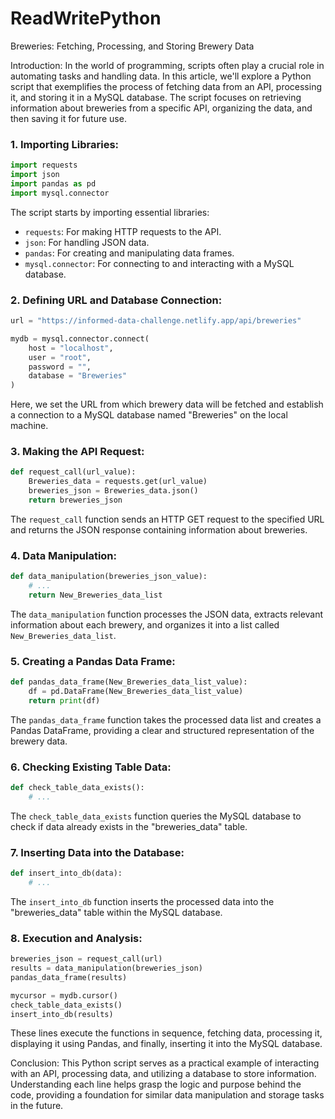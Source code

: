 # ReadWritePython
Breweries: Fetching, Processing, and Storing Brewery Data

Introduction:
In the world of programming, scripts often play a crucial role in automating tasks and handling data. In this article, we'll explore a Python script that exemplifies the process of fetching data from an API, processing it, and storing it in a MySQL database. The script focuses on retrieving information about breweries from a specific API, organizing the data, and then saving it for future use.

### 1. Importing Libraries:
```python
import requests
import json
import pandas as pd
import mysql.connector
```
The script starts by importing essential libraries:
- `requests`: For making HTTP requests to the API.
- `json`: For handling JSON data.
- `pandas`: For creating and manipulating data frames.
- `mysql.connector`: For connecting to and interacting with a MySQL database.

### 2. Defining URL and Database Connection:
```python
url = "https://informed-data-challenge.netlify.app/api/breweries"

mydb = mysql.connector.connect(
    host = "localhost",
    user = "root",
    password = "",
    database = "Breweries"
)
```
Here, we set the URL from which brewery data will be fetched and establish a connection to a MySQL database named "Breweries" on the local machine.

### 3. Making the API Request:
```python
def request_call(url_value):
    Breweries_data = requests.get(url_value)
    breweries_json = Breweries_data.json()
    return breweries_json
```
The `request_call` function sends an HTTP GET request to the specified URL and returns the JSON response containing information about breweries.

### 4. Data Manipulation:
```python
def data_manipulation(breweries_json_value):
    # ...
    return New_Breweries_data_list
```
The `data_manipulation` function processes the JSON data, extracts relevant information about each brewery, and organizes it into a list called `New_Breweries_data_list`.

### 5. Creating a Pandas Data Frame:
```python
def pandas_data_frame(New_Breweries_data_list_value):
    df = pd.DataFrame(New_Breweries_data_list_value)  
    return print(df)
```
The `pandas_data_frame` function takes the processed data list and creates a Pandas DataFrame, providing a clear and structured representation of the brewery data.

### 6. Checking Existing Table Data:
```python
def check_table_data_exists():
    # ...
```
The `check_table_data_exists` function queries the MySQL database to check if data already exists in the "breweries_data" table.

### 7. Inserting Data into the Database:
```python
def insert_into_db(data):
    # ...
```
The `insert_into_db` function inserts the processed data into the "breweries_data" table within the MySQL database.

### 8. Execution and Analysis:
```python
breweries_json = request_call(url)
results = data_manipulation(breweries_json)
pandas_data_frame(results)

mycursor = mydb.cursor()
check_table_data_exists()
insert_into_db(results)
```
These lines execute the functions in sequence, fetching data, processing it, displaying it using Pandas, and finally, inserting it into the MySQL database.

Conclusion:
This Python script serves as a practical example of interacting with an API, processing data, and utilizing a database to store information. Understanding each line helps grasp the logic and purpose behind the code, providing a foundation for similar data manipulation and storage tasks in the future.
